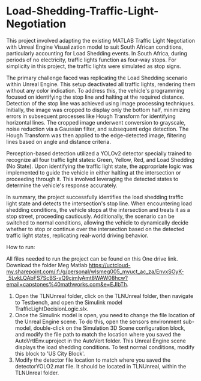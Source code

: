 # Load-Shedding-Traffic-Light-Negotiation

This project involved adapting the existing MATLAB Traffic Light Negotiation with Unreal Engine Visualization model to suit South African conditions, particularly accounting for Load Shedding events. In South Africa, during periods of no electricity, traffic lights function as four-way stops. For simplicity in this project, the traffic lights were simulated as stop signs.

The primary challenge faced was replicating the Load Shedding scenario within Unreal Engine. This setup deactivated all traffic lights, rendering them without any color indication. To address this, the vehicle's programming focused on identifying the stop line and halting at the required distance. Detection of the stop line was achieved using image processing techniques. Initially, the image was cropped to display only the bottom half, minimizing errors in subsequent processes like Hough Transform for identifying horizontal lines. The cropped image underwent conversion to grayscale, noise reduction via a Gaussian filter, and subsequent edge detection. The Hough Transform was then applied to the edge-detected image, filtering lines based on angle and distance criteria.

Perception-based detection utilized a YOLOv2 detector specially trained to recognize all four traffic light states: Green, Yellow, Red, and Load Shedding (No State). Upon identifying the traffic light state, the appropriate logic was implemented to guide the vehicle in either halting at the intersection or proceeding through it. This involved leveraging the detected states to determine the vehicle's response accurately.


In summary, the project successfully identifies the load shedding traffic light state and detects the intersection's stop line. When encountering load shedding conditions, the vehicle stops at the intersection and treats it as a stop street, proceeding cautiously. Additionally, the scenario can be switched to normal conditions, allowing the vehicle to dynamically decide whether to stop or continue over the intersection based on the detected traffic light states, replicating real-world driving behavior. 


How to run: 

All files needed to run the project can be found on this One drive link. Download the folder Meg Matlab https://uctcloud-my.sharepoint.com/:f:/g/personal/wlsmeg005_myuct_ac_za/EnvxSOyK-_5LvkLQAbFS7ScBS-vQ9cjmIyAmt8WAW08hcw?email=capstones%40mathworks.com&e=EJlbTh.

1. Open the TLNUnreal folder, click on the TLNUnreal folder, then navigate to Testbench, and open the Simulink model TrafficLightDecisionLogic.slx.
2. Once the Simulink model is open, you need to change the file location of the Unreal Engine scene. To do this, open the sensors environment sub-model, double-click on the Simulation 3D Scene configuration block, and modify the file path to match the location where you saved the AutoVrtlEnv.uproject in the AutoVert folder. This Unreal Engine scene displays the load shedding conditions. To test normal conditions, modify this block to 'US City Block'.
3. Modify the detector file location to match where you saved the detectorYOLO2.mat file. It should be located in TLNUnreal, within the TLNUnreal folder.










